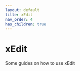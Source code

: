 ```yaml
---
layout: default
title: xEdit
nav_order: 4
has_children: true
---
```

# xEdit
Some guides on how to use xEdit
